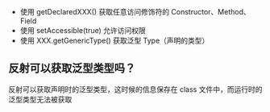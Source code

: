 


- 使用 getDeclaredXXX() 获取任意访问修饰符的 Constructor、Method、Field
- 使用 setAccessible(true) 允许访问权限
- 使用 XXX.getGenericType() 获取泛型 Type（声明的类型）

## 反射可以获取泛型类型吗？

反射可以获取声明时的泛型类型，这时候的信息保存在 class 文件中，而运行时的泛型类型无法被获取
